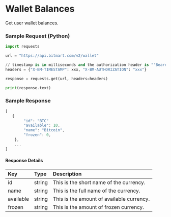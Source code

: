 # Wallet Balances

Get user wallet balances.

### Sample Request \(Python\)

```py
import requests

url = "https://api.bitmart.com/v2/wallet"

// timestamp is in milliseconds and the authorization header is "'Bearer ' + token"
headers = {"X-BM-TIMESTAMP": xxx, "X-BM-AUTHORIZATION": "xxx"}

response = requests.get(url, headers=headers)

print(response.text)
```

### Sample Response

```js
[
   {
        "id": "BTC"
        "available": 10,
        "name": "Bitcoin",
        "frozen": 0,
    },
    ...
]
```

#### Response Details

| Key | Type | Description |
| :--- | :--- | :--- |
| id | string | This is the short name of the currency. |
| name | string | This is the full name of the currency. |
| available | string | This is the amount of available currency. |
| frozen | string | This is the amount of frozen currency. |




